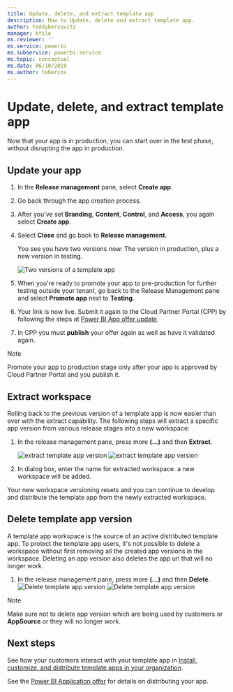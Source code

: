 ```yaml
---
title: Update, delete, and extract template app
description: How to Update, delete and extract template app.
author: teddybercovitz
manager: kfile
ms.reviewer: ''
ms.service: powerbi
ms.subservice: powerbi-service
ms.topic: conceptual
ms.date: 06/10/2019
ms.author: tebercov
---
```


# Update, delete, and extract template app

Now that your app is in production, you can start over in the test phase, without disrupting the app in production.
## Update your app


1. In the **Release management** pane, select **Create app**.
2. Go back through the app creation process.
3. After you've set **Branding**, **Content**, **Control**, and **Access**, you again select **Create app**.
4. Select **Close** and go back to **Release management**.

   You see you have two versions now: The version in production, plus a new version in testing.

    ![Two versions of a template app](media/service-template-apps-update-extract-delete/power-bi-template-app-update.png)

5. When you're ready to promote your app to pre-production for further testing outside your tenant, go back to the Release Management pane and select **Promote app** next to **Testing**.
6. Your link is now live. Submit it again to the Cloud Partner Portal (CPP) by following the steps at [Power BI App offer update](https://docs.microsoft.com/azure/marketplace/cloud-partner-portal/power-bi/cpp-update-existing-offer).
7. In CPP you must **publish** your offer again as well as have it validated again. 

>[!NOTE]
>Promote your app to production stage only after your app is approved by Cloud Partner Portal and you publish it.

## Extract workspace
Rolling back to the previous version of a template app is now easier than ever with the extract capability. The following steps will extract a specific app version from various release stages into a new workspace:

1. In the release management pane, press more **(...)** and then **Extract**.

    ![extract template app version](media/service-template-apps-update-extract-delete/power-bi-template-app-extract.png)
    ![extract template app version](media/service-template-apps-update-extract-delete/power-bi-template-app-extract-dialog.png)
2. In dialog box, enter the name for extracted workspace. a new workspace will be added.

Your new workspace versioning resets and you can continue to develop and distribute the template app from the newly extracted workspace.

## Delete template app version
A template app workspace is the source of an active distributed template app. To protect the template app users, it's not possible to delete a workspace without first removing all the created app versions in the workspace.
Deleting an app version also deletes the app url that will no longer work.

1. In the release management pane, press more **(...)** and then **Delete**.
 ![Delete template app version](media/service-template-apps-update-extract-delete/power-bi-template-app-delete.png)
 ![Delete template app version](media/service-template-apps-update-extract-delete/power-bi-template-app-delete-dialog.png)

>[!NOTE]
>Make sure not to delete app version which are being used by customers or **AppSource** or they will no longer work.

## Next steps

See how your customers interact with your template app in [Install, customize, and distribute template apps in your organization](service-template-apps-install-distribute.md).

See the [Power BI Application offer](https://docs.microsoft.com/azure/marketplace/cloud-partner-portal/power-bi/cpp-power-bi-offer) for details on distributing your app.
